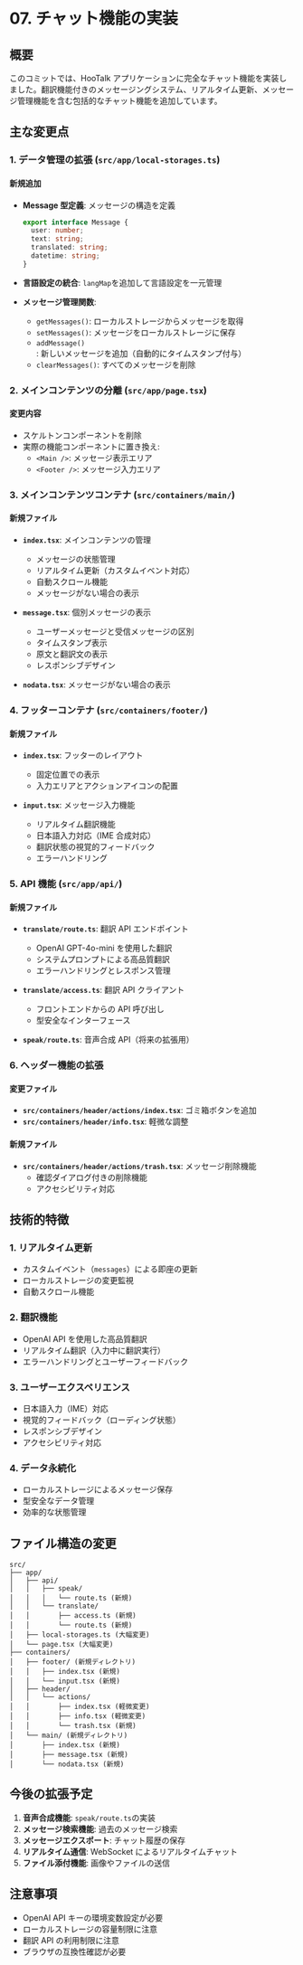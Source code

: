 # 07. チャット機能の実装

## 概要

このコミットでは、HooTalk アプリケーションに完全なチャット機能を実装しました。翻訳機能付きのメッセージングシステム、リアルタイム更新、メッセージ管理機能を含む包括的なチャット機能を追加しています。

## 主な変更点

### 1. データ管理の拡張 (`src/app/local-storages.ts`)

#### 新規追加

- **Message 型定義**: メッセージの構造を定義

  ```typescript
  export interface Message {
    user: number;
    text: string;
    translated: string;
    datetime: string;
  }
  ```

- **言語設定の統合**: `langMap`を追加して言語設定を一元管理

- **メッセージ管理関数**:
  - `getMessages()`: ローカルストレージからメッセージを取得
  - `setMessages()`: メッセージをローカルストレージに保存
  - `addMessage()`: 新しいメッセージを追加（自動的にタイムスタンプ付与）
  - `clearMessages()`: すべてのメッセージを削除

### 2. メインコンテンツの分離 (`src/app/page.tsx`)

#### 変更内容

- スケルトンコンポーネントを削除
- 実際の機能コンポーネントに置き換え:
  - `<Main />`: メッセージ表示エリア
  - `<Footer />`: メッセージ入力エリア

### 3. メインコンテンツコンテナ (`src/containers/main/`)

#### 新規ファイル

- **`index.tsx`**: メインコンテンツの管理

  - メッセージの状態管理
  - リアルタイム更新（カスタムイベント対応）
  - 自動スクロール機能
  - メッセージがない場合の表示

- **`message.tsx`**: 個別メッセージの表示

  - ユーザーメッセージと受信メッセージの区別
  - タイムスタンプ表示
  - 原文と翻訳文の表示
  - レスポンシブデザイン

- **`nodata.tsx`**: メッセージがない場合の表示

### 4. フッターコンテナ (`src/containers/footer/`)

#### 新規ファイル

- **`index.tsx`**: フッターのレイアウト

  - 固定位置での表示
  - 入力エリアとアクションアイコンの配置

- **`input.tsx`**: メッセージ入力機能
  - リアルタイム翻訳機能
  - 日本語入力対応（IME 合成対応）
  - 翻訳状態の視覚的フィードバック
  - エラーハンドリング

### 5. API 機能 (`src/app/api/`)

#### 新規ファイル

- **`translate/route.ts`**: 翻訳 API エンドポイント

  - OpenAI GPT-4o-mini を使用した翻訳
  - システムプロンプトによる高品質翻訳
  - エラーハンドリングとレスポンス管理

- **`translate/access.ts`**: 翻訳 API クライアント

  - フロントエンドからの API 呼び出し
  - 型安全なインターフェース

- **`speak/route.ts`**: 音声合成 API（将来の拡張用）

### 6. ヘッダー機能の拡張

#### 変更ファイル

- **`src/containers/header/actions/index.tsx`**: ゴミ箱ボタンを追加
- **`src/containers/header/info.tsx`**: 軽微な調整

#### 新規ファイル

- **`src/containers/header/actions/trash.tsx`**: メッセージ削除機能
  - 確認ダイアログ付きの削除機能
  - アクセシビリティ対応

## 技術的特徴

### 1. リアルタイム更新

- カスタムイベント（`messages`）による即座の更新
- ローカルストレージの変更監視
- 自動スクロール機能

### 2. 翻訳機能

- OpenAI API を使用した高品質翻訳
- リアルタイム翻訳（入力中に翻訳実行）
- エラーハンドリングとユーザーフィードバック

### 3. ユーザーエクスペリエンス

- 日本語入力（IME）対応
- 視覚的フィードバック（ローディング状態）
- レスポンシブデザイン
- アクセシビリティ対応

### 4. データ永続化

- ローカルストレージによるメッセージ保存
- 型安全なデータ管理
- 効率的な状態管理

## ファイル構造の変更

```
src/
├── app/
│   ├── api/
│   │   ├── speak/
│   │   │   └── route.ts (新規)
│   │   └── translate/
│   │       ├── access.ts (新規)
│   │       └── route.ts (新規)
│   ├── local-storages.ts (大幅変更)
│   └── page.tsx (大幅変更)
├── containers/
│   ├── footer/ (新規ディレクトリ)
│   │   ├── index.tsx (新規)
│   │   └── input.tsx (新規)
│   ├── header/
│   │   └── actions/
│   │       ├── index.tsx (軽微変更)
│   │       ├── info.tsx (軽微変更)
│   │       └── trash.tsx (新規)
│   └── main/ (新規ディレクトリ)
│       ├── index.tsx (新規)
│       ├── message.tsx (新規)
│       └── nodata.tsx (新規)
```

## 今後の拡張予定

1. **音声合成機能**: `speak/route.ts`の実装
2. **メッセージ検索機能**: 過去のメッセージ検索
3. **メッセージエクスポート**: チャット履歴の保存
4. **リアルタイム通信**: WebSocket によるリアルタイムチャット
5. **ファイル添付機能**: 画像やファイルの送信

## 注意事項

- OpenAI API キーの環境変数設定が必要
- ローカルストレージの容量制限に注意
- 翻訳 API の利用制限に注意
- ブラウザの互換性確認が必要
